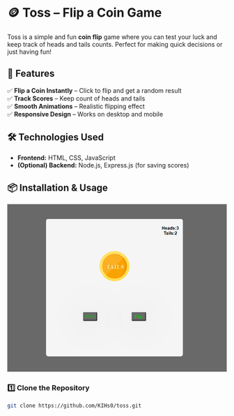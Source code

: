 

# 🪙 Toss – Flip a Coin Game  

Toss is a simple and fun **coin flip** game where you can test your luck and keep track of heads and tails counts. Perfect for making quick decisions or just having fun!  

## 🚀 Features  
✅ **Flip a Coin Instantly** – Click to flip and get a random result  
✅ **Track Scores** – Keep count of heads and tails  
✅ **Smooth Animations** – Realistic flipping effect  
✅ **Responsive Design** – Works on desktop and mobile  

## 🛠 Technologies Used  
- **Frontend:** HTML, CSS, JavaScript  
- **(Optional) Backend:** Node.js, Express.js (for saving scores)  

## 📦 Installation & Usage  

![](image.png)

### 1️⃣ Clone the Repository  
```sh
git clone https://github.com/KIHs0/toss.git








